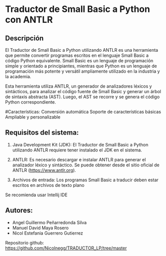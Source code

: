 # Traductor de Small Basic a Python con ANTLR
## Descripción
El Traductor de Small Basic a Python utilizando ANTLR es una herramienta que permite convertir programas escritos en el lenguaje Small Basic a código Python equivalente. Small Basic es un lenguaje de programación simple y orientado a principiantes, mientras que Python es un lenguaje de programación más potente y versátil ampliamente utilizado en la industria y la academia.

Esta herramienta utiliza ANTLR, un generador de analizadores léxicos y sintácticos, para analizar el código fuente de Small Basic y generar un árbol de sintaxis abstracta (AST). Luego, el AST se recorre y se genera el código Python correspondiente.

#Características:
Conversión automática
Soporte de características básicas
Ampliable y personalizable

## Requisitos del sistema:
1. Java Development Kit (JDK): El Traductor de Small Basic a Python utilizando ANTLR requiere tener instalado el JDK en el sistema.

2. ANTLR: Es necesario descargar e instalar ANTLR para generar el analizador léxico y sintáctico. Se puede obtener desde el sitio oficial de ANTLR (https://www.antlr.org).

3. Archivos de entrada: Los programas Small Basic a traducir deben estar escritos en archivos de texto plano 

Se recomienda usar Intellij IDE

## Autores:
* Angel Guillermo Peñarredonda Silva
* Manuel David Maya Rosero
* Nicol Estefania Guerrero Gutierrez

Repositorio github: https://github.com/Nicolnegg/TRADUCTOR_LP/tree/master
